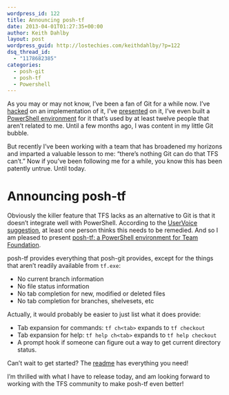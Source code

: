 ```yaml
---
wordpress_id: 122
title: Announcing posh-tf
date: 2013-04-01T01:27:35+00:00
author: Keith Dahlby
layout: post
wordpress_guid: http://lostechies.com/keithdahlby/?p=122
dsq_thread_id:
  - "1178682385"
categories:
  - posh-git
  - posh-tf
  - Powershell
---
```

As you may or may not know, I&#8217;ve been a fan of Git for a while now. I&#8217;ve [hacked](https://github.com/libgit2/libgit2sharp/commits/vNext?author=dahlbyk "Contributions to LibGit2Sharp") on an implementation of it, I&#8217;ve [presented](http://vimeo.com/43659036 "Git More Done @ NDC") on it, I&#8217;ve even built a [PowerShell environment](https://github.com/dahlbyk/posh-git "posh-git") for it that&#8217;s used by at least twelve people that aren&#8217;t related to me. Until a few months ago, I was content in my little Git bubble.

But recently I&#8217;ve been working with a team that has broadened my horizons and imparted a valuable lesson to me: &#8220;there&#8217;s nothing Git can do that TFS can&#8217;t.&#8221; Now if you&#8217;ve been following me for a while, you know this has been patently untrue. Until today.

# Announcing posh-tf

Obviously the killer feature that TFS lacks as an alternative to Git is that it doesn&#8217;t integrate well with PowerShell. According to the [UserVoice suggestion](http://visualstudio.uservoice.com/forums/121579-visual-studio/suggestions/3801822-provide-a-better-tf-exe-experience-with-powershell "TFS UserVoice: Provide a better tf.exe experience with PowerShell"), at least one person thinks this needs to be remedied. And so I am pleased to present [posh-tf: a PowerShell environment for Team Foundation](https://github.com/dahlbyk/posh-tf).

posh-tf provides everything that posh-git provides, except for the things that aren&#8217;t readily available from `tf.exe`:

  * No current branch information
  * No file status information
  * No tab completion for new, modified or deleted files
  * No tab completion for branches, shelvesets, etc

Actually, it would probably be easier to just list what it does provide:

  * Tab expansion for commands: `tf ch<tab>` expands to `tf checkout`
  * Tab expansion for help: `tf help ch<tab>` expands to `tf help checkout`
  * A prompt hook if someone can figure out a way to get current directory status.

Can&#8217;t wait to get started? The [readme](https://github.com/dahlbyk/posh-tf#readme) has everything you need!

I&#8217;m thrilled with what I have to release today, and am looking forward to working with the TFS community to make posh-tf even better!